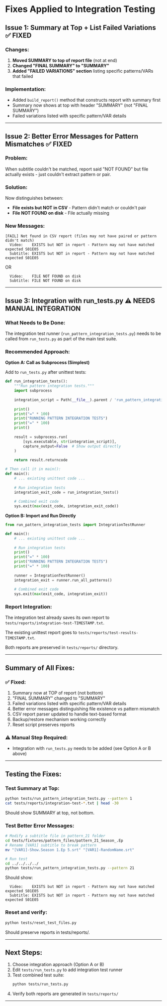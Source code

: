 # Fixes Applied to Integration Testing

## Issue 1: Summary at Top + List Failed Variations ✅ FIXED

### Changes:
1. **Moved SUMMARY to top of report file** (not at end)
2. **Changed "FINAL SUMMARY" to "SUMMARY"**
3. **Added "FAILED VARIATIONS" section** listing specific patterns/VARs that failed

### Implementation:
- Added `build_report()` method that constructs report with summary first
- Summary now shows at top with header "SUMMARY" (not "FINAL SUMMARY")
- Failed variations listed with specific pattern/VAR details

---

## Issue 2: Better Error Messages for Pattern Mismatches ✅ FIXED

### Problem:
When subtitle couldn't be matched, report said "NOT FOUND" but file actually exists - just couldn't extract pattern or pair.

### Solution:
Now distinguishes between:
- **File exists but NOT in CSV** - Pattern didn't match or couldn't pair
- **File NOT FOUND on disk** - File actually missing

### New Messages:
```
[FAIL] Not found in CSV report (files may not have paired or pattern didn't match)
  Video:    EXISTS but NOT in report - Pattern may not have matched expected S01E05
  Subtitle: EXISTS but NOT in report - Pattern may not have matched expected S01E05
```

OR

```
  Video:    FILE NOT FOUND on disk
  Subtitle: FILE NOT FOUND on disk
```

---

## Issue 3: Integration with run_tests.py ⚠️ NEEDS MANUAL INTEGRATION

### What Needs to Be Done:

The integration test runner (`run_pattern_integration_tests.py`) needs to be called from `run_tests.py` as part of the main test suite.

### Recommended Approach:

**Option A: Call as Subprocess (Simplest)**

Add to `run_tests.py` after unittest tests:

```python
def run_integration_tests():
    """Run pattern integration tests."""
    import subprocess
    
    integration_script = Path(__file__).parent / 'run_pattern_integration_tests.py'
    
    print()
    print("=" * 100)
    print("RUNNING PATTERN INTEGRATION TESTS")
    print("=" * 100)
    print()
    
    result = subprocess.run(
        [sys.executable, str(integration_script)],
        capture_output=False  # Show output directly
    )
    
    return result.returncode

# Then call it in main():
def main():
    # ... existing unittest code ...
    
    # Run integration tests
    integration_exit_code = run_integration_tests()
    
    # Combined exit code
    sys.exit(max(exit_code, integration_exit_code))
```

**Option B: Import and Run Directly**

```python
from run_pattern_integration_tests import IntegrationTestRunner

def main():
    # ... existing unittest code ...
    
    # Run integration tests
    print()
    print("=" * 100)
    print("RUNNING PATTERN INTEGRATION TESTS")
    print("=" * 100)
    
    runner = IntegrationTestRunner()
    integration_exit = runner.run_all_patterns()
    
    # Combined exit code
    sys.exit(max(exit_code, integration_exit))
```

### Report Integration:

The integration test already saves its own report to `tests/reports/integration-test-TIMESTAMP.txt`.

The existing unittest report goes to `tests/reports/test-results-TIMESTAMP.txt`.

Both reports are preserved in `tests/reports/` directory.

---

## Summary of All Fixes:

### ✅ Fixed:
1. Summary now at TOP of report (not bottom)
2. "FINAL SUMMARY" changed to "SUMMARY"
3. Failed variations listed with specific pattern/VAR details
4. Better error messages distinguishing file existence vs pattern mismatch
5. CSV report parser updated to handle text-based format
6. Backup/restore mechanism working correctly
7. Reset script preserves reports

### ⚠️ Manual Step Required:
- Integration with `run_tests.py` needs to be added (see Option A or B above)

---

## Testing the Fixes:

### Test Summary at Top:
```bash
python tests/run_pattern_integration_tests.py --pattern 1
cat tests/reports/integration-test-*.txt | head -30
```

Should show SUMMARY at top, not bottom.

### Test Better Error Messages:
```bash
# Modify a subtitle file in pattern_21 folder
cd tests/fixtures/pattern_files/pattern_21_Season_.Ep
# Rename [VAR1] subtitle to break pattern
mv "[VAR1]-Show.Season 1.Ep 5.srt" "[VAR1]-RandomName.srt"

# Run test
cd ../../../../
python tests/run_pattern_integration_tests.py --pattern 21
```

Should show:
```
  Video:    EXISTS but NOT in report - Pattern may not have matched expected S01E05
  Subtitle: EXISTS but NOT in report - Pattern may not have matched expected S01E05
```

### Reset and verify:
```bash
python tests/reset_test_files.py
```

Should preserve reports in tests/reports/.

---

## Next Steps:

1. Choose integration approach (Option A or B)
2. Edit `tests/run_tests.py` to add integration test runner
3. Test combined test suite:
   ```bash
   python tests/run_tests.py
   ```
4. Verify both reports are generated in `tests/reports/`

---

